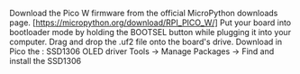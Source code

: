 Download the Pico W firmware from the official MicroPython downloads page. [https://micropython.org/download/RPI_PICO_W/]
Put your board into bootloader mode by holding the BOOTSEL button while plugging it into your computer.
Drag and drop the .uf2 file onto the board's drive.
Download in Pico the : SSD1306 OLED driver
Tools -> Manage Packages -> Find and install the SSD1306
